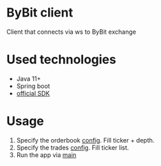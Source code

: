 # ByBit client

Client that connects via ws to ByBit exchange 

# Used technologies

- Java 11+
- Spring boot
- [official SDK](https://github.com/bybit-exchange/bybit-java-api)

# Usage

1. Specify the orderbook [config](./src/main/resources/application.yaml). Fill ticker + depth. 
2. Specify the trades [config](./src/main/resources/application.yaml). Fill ticker list.
3. Run the app via [main](./src/main/java/com/bybit/ByBitClientApplication.java)
